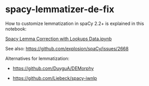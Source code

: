 # spacy-lemmatizer-de-fix

How to customize lemmatization in spaCy 2.2+ is explained in this notebook:

[Spacy Lemma Correction with Lookups Data.ipynb](Spacy%20Lemma%20Correction%20with%20Lookups%20Data.ipynb)


See also: <https://github.com/explosion/spaCy/issues/2668>

Alternatives for lemmatization:

* <https://github.com/DuyguA/DEMorphy>

* <https://github.com/Liebeck/spacy-iwnlp>



